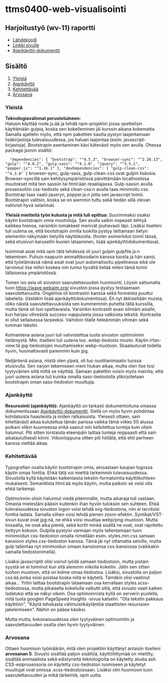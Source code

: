# ttms0400-web-visualisointi

## Harjoitustyö (wv-11) raportti

- [Lähdekoodi](https://gitlab.labranet.jamk.fi/N4927/ttms0400-web-visualisointi/-/tree/pages/h11_harjoitustyo)
- [Linkki sivulle](https://n4927.pages.labranet.jamk.fi/ttms0400-web-visualisointi/h11_harjoitustyo/src/)
- [Ajankäyttö-dokumentti](https://gitlab.labranet.jamk.fi/N4927/ttms0400-web-visualisointi/-/blob/pages/h11_harjoitustyo/dokumentaatio/ajankäyttö.md)

## Sisältö
1. [Yleistä](#yleistä)
2. [Ajankäyttö](#ajankäyttö)
3. [Kehitettävää](#kehitettävää)
3. [Arvosana](#arvosana)


### Yleistä

**Teknologiavalinnat perusteluineen:**  
Halusin käyttää node.js:ää ja tehdä npm-projektin jossa opettelisin käyttämään gulpia, koska sen kokeileminen jäi kurssin aikana kokematta. Samalla ajattelin myös, että npm pakettien kautta pystyn laajentamaan lisäkirjastoja tulevaisuudessa, jos haluan laajentaa (esim. javascript-kirjastoja). Bootstrapin asentaminen kävi kätevästi myös sen avulla. Ohessa package.jsonin sisältö:

`  "dependencies": {
    "bootstrap": "^4.5.3",
    "browser-sync": "^2.26.13",
    "gulp": "^4.0.2",
    "gulp-sass": "^4.1.0",
    "jquery": "^3.5.1",
    "popper.js": "^1.16.1"
  },
  "devDependencies": {
    "gulp-clean-css": "^4.3.0"
  }`
browser-sync, gulp-sass, gulp-clean-css ovat gulpin lisäosia. Browser-syncillä sain kehitysympäristössä päivittämään localhostissa muutokset mitä tein sassiin tai html:ään reaaliajassa. Gulp-sassin avulla prosessoitiin css-tiedosto sekä clean-css:n avulla taas minimoitu css. Bootstrap taas vaatii jqueryn, popper.js:n jotta sen javascript toimii. Bootstrapin valitsin, koska se on aiemmin tuttu sekä tiedän sillä olevan natiivisti hyvä selaintuki.

**Yleisiä mietteitä työn kulusta ja mitä tuli opittua:**
Suurimmaksi osaksi käytin bootstrapin omia muotoiluja. Sen avulla saikin nopeasti tehtyä kaikkea hienoa, varsinkin lomakkeet menivät jouhevasti läpi. Lisäksi itselleni tuli uutena se, että bootstrapin omilla luokilla pystyy laittamaan tietyn elementin näkymään tietyillä näyttökoolla. (footer esimerkiksi toimii tässä, sekä etusivun karusellin kuvien lataaminen, lisää ajankäyttödokumentissa).

Isoimmat asiat mitä opin tätä tehdessä oli juuri gulpin gulpfile.js:n tekeminen. Puhuin naapurin ammattikoodarin kanssa tuosta ja hän sanoi, että työelämässä nämä asiat ovat juuri automatisoitu pipelinessa eikä ole tarvinnut itse niihin koskea niin tuntui hyvältä tietää miten tämä toimii tällaisessa ympäristössä. 

Toinen iso asia oli sivuston saavutettavuuden huomiointi. Löysin sattumalta tuon https://wave.webaim.org/ sivuston jossa pystyy testaamaan saavutettavuutta. Ongelmia oli kontrastin kanssa sekä formeista puuttui labeleita. (tästäkin lisää ajankäyttödokumentissa). En nyt äkkiseltään muista, oliko näistä saavutettavuuksista sen kummemmin puhetta tällä kurssilla, mutta tämä oli tosi opettavaista. Varsinkin kontrastit avasi silmiäni asialle, kun herjasi vihreästä success-nappulasta jossa valkoista tekstiä. Kontrastia ei ollut sellaisessa tarpeeksi. Vaihdoin tilalle heleämmän vihreän sekä tumman tekstin.

Kolmantena asiana juuri tuli vahvistettua tuota sivuston optimoinnin tietämystä. Mm. itselleni tuli uutena tuo .webp-tiedosto muoto. Käytin irfan-view:tä jpg-tiedostojen muuttamiseksi webp-muotoon. Skaalautuvat todella hyvin, huomattavasti paremmin kuin jpg.

Neljäntenä asiana, mistä olen ylpeä, oli tuo nuottianimaatio tuossa etusivulla. Sen varjon tekemiseen meni hiukan aikaa, mutta olen itse tosi tyytyväinen siitä miltä se näyttää. Samaan pakettiin voisin myös mainita, että juuri uutena asiana tuli kuinka omalla sass-tiedostolla ylikirjoitetaan bootstrapin oman sass-tiedoston muuttujia.

### Ajankäyttö

**Resursointi (ajankäyttö):**
Ajankäyttö on tarkasti dokumentoituna omassa dokumentissaan [Ajankäyttö-dokumentti](https://gitlab.labranet.jamk.fi/N4927/ttms0400-web-visualisointi/-/blob/pages/h11_harjoitustyo/dokumentaatio/ajankäyttö.md). Siellä on myös hyvin pohdintaa kohdatuista haasteista ja niiden ratkaisuista. Yleisesti ottaen, sain kiitettävästi aikaa kulutettua tämän parissa vaikka tämä viikko 50 alussa poikani olikin kuumeessa enkä saanut niin kellotettua tunteja kuin olisin halunnut. Piti sitten torstaista eteenpäin laittaa tunteja reippaasti että sain aikataulullisesti kiinni. Viikonloppuna sitten piti höllätä, että ehti perheen kanssa viettää aikaa. 

### Kehitettävää

Typografian osalta käytin bootstrapin omia, ainoastaan kaupan logossa käytin omaa fonttia. Ehkä tätä voi miettiä tarkemmin tulevaisuudessa. Sivustolla kyllä käytetään kaikenlaista tekstin-formatointia käyttökohteen mukaisesti. Semanttista html:ää myös käytin, mutta paikoin se voisi olla ehkä tarkempi.

Optimoinnin olisin halunnut viedä pitemmälle, mutta aikaraja tuli vastaan. Omasta mielestäni pääsin kuitenkin ihan hyviin tuloksiin sen suhteen. Ehkä tulevaisuudessa sivuston logon voisi tehdä svg-tiedostona, niin ei tarvitsisi fonttia ladata. Samalla siihen voisi tehdä pienen zoom-efektin. Syntikat/VST-sivun kuvat ovat jpg:nä, ne ehkä voisi muuttaa webp/png-muotoon. Mutta toisaalta, ne ovat aika pieniä, sekä kortit minkä sisällä ne ovat, ovat rajoitettu tiettyyn kokoon. Gulpilla pystyisi varmaan myös tallentamaan tuon minimoidun css-tiedoston omalla nimellään esim. styles.min.css samaan kansioon styles.css-tiedoston kanssa. Tämä jäi nyt ottamatta selville, mutta gulp tallentaa nyt minimoidun omaan kansioonsa css-kansiossa (vaikkakin samalla tiedostonimellä). 

Lisäksi javascriptit olisi voinut lyödä samaan tiedostoon, mutta jostain syystä se ei toiminut kun sitä aiemmin viikolla kokeilin. Jätin sen sitten tuohon muotoon, että on kolme omaa tiedostoa. Lisäksi, sivustolla on paljon css:ää jonka voisi poistaa koska niitä ei käytetä. Tämäkin olisi vaatinut aikaa... Yritin laittaa bootstrapin lataamaan osa kerrallaan styles.scss-tiedostossa, mutta pikaisella kokeilulla vaikutti siltä, että sivusto vaati kaiken ladatuksi että se näkyi oikein. Osa optimoinnista kyllä on serverin puolella, mitä tuota googlen PageSpeed Insights -sivua katselin. "Ota tekstin pakkaus käyttöön", "Käytä tehokasta välimuistikäytäntöä staattisten resurssien jakelemiseen". Näihin en pääse käsiksi.

Mutta mutta, kokonaisuudessa olen tyytyväinen optimointiin ja saavutettavuuden osalta olen hyvin tyytyväinen. 

### Arvosana

Ottaen huomioon työmäärän, mitä olen projektiin käyttänyt antaisin itselleni **arvosanan 5**. Sivusto sisältää paljon sisältöä, käyttöliittymää on mietitty, sisältää animaatiota sekä edistyneitä teknologioita on käytetty alusta asti. CSS-esiprosessoria on käytetty css-tiedoston luomiseen ja käytetyt muuttujat ovat omissa .scss-tiedostoissaan. Lisäksi otin huomioon tuon saavutettavuuden ja mikä tärkeintä, opin uutta.